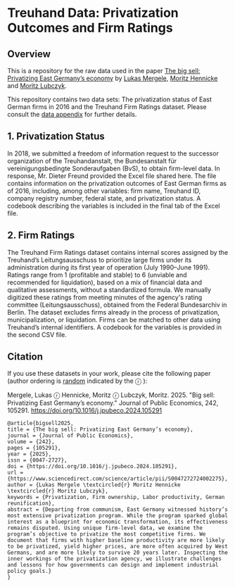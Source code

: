 # Treuhand Data: Privatization Outcomes and Firm Ratings

## Overview

This is a repository for the raw data used in the paper [The big sell: Privatizing East Germany’s economy](https://www.sciencedirect.com/science/article/abs/pii/S0047272724002275) 
by [Lukas Mergele](https://sites.google.com/view/lmergele/home), [Moritz Hennicke](https://hennicke.science/) and [Moritz Lubczyk](https://sites.google.com/view/moritzlubczyk/). 

This repository contains two data sets: The privatization status of East German firms in 2016 and the Treuhand Firm Ratings dataset.
Please consult the [data appendix](https://ars.els-cdn.com/content/image/1-s2.0-S0047272724002275-mmc1.pdf) for further details. 

## 1. Privatization Status

In 2018, we submitted a freedom of information request to the successor organization of the Treuhandanstalt, the Bundesanstalt für vereinigungsbedingte Sonderaufgaben (BvS), to obtain firm-level data. 
In response, Mr. Dieter Freund provided the Excel file shared here. 
The file contains information on the privatization outcomes of East German firms as of 2016, including, among other variables: firm name, Treuhand ID, company registry number, federal state, and privatization status. 
A codebook describing the variables is included in the final tab of the Excel file.


## 2. Firm Ratings

The Treuhand Firm Ratings dataset contains internal scores assigned by the Treuhand’s Leitungsausschuss to prioritize large firms under its administration during its first year of operation (July 1990–June 1991). 
Ratings range from 1 (profitable and stable) to 6 (unviable and recommended for liquidation), based on a mix of financial data and qualitative assessments, without a standardized formula. 
We manually digitized these ratings from meeting minutes of the agency's rating committee (Leitungsausschuss), obtained from the Federal Bundesarchiv in Berlin. 
The dataset excludes firms already in the process of privatization, municipalization, or liquidation. 
Firms can be matched to other data using Treuhand’s internal identifiers. 
A codebook for the variables is provided in the second CSV file.


## Citation

If you use these datasets in your work, please cite the following paper (author ordering is [random](https://www.aeaweb.org/journals/random-author-order) indicated by the ⓡ ): 

Mergele, Lukas ⓡ  Hennicke, Moritz ⓡ Lubczyk,  Moritz. 2025. "Big sell: Privatizing East Germany’s economy." Journal of Public Economics, 242, 105291. https://doi.org/10.1016/j.jpubeco.2024.105291


```
@article{bigsell2025,
title = {The big sell: Privatizing East Germany’s economy},
journal = {Journal of Public Economics},
volume = {242},
pages = {105291},
year = {2025},
issn = {0047-2727},
doi = {https://doi.org/10.1016/j.jpubeco.2024.105291},
url = {https://www.sciencedirect.com/science/article/pii/S0047272724002275},
author = {Lukas Mergele \textcircled{r} Moritz Hennicke \textcircled{r} Moritz Lubczyk},
keywords = {Privatization, Firm ownership, Labor productivity, German reunification},
abstract = {Departing from communism, East Germany witnessed history’s most extensive privatization program. While the program sparked global interest as a blueprint for economic transformation, its effectiveness remains disputed. Using unique firm-level data, we examine the program’s objective to privatize the most competitive firms. We document that firms with higher baseline productivity are more likely to be privatized, yield higher prices, are more often acquired by West Germans, and are more likely to survive 20 years later. Inspecting the inner workings of the privatization agency, we illustrate challenges and lessons for how governments can design and implement industrial policy goals.}
}
```


